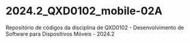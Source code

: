 # 2024.2_QXD0102_mobile-02A
Repositório de códigos da disciplina de QXD0102 - Desenvolvimento de Software para Dispositivos Móveis - 2024.2
